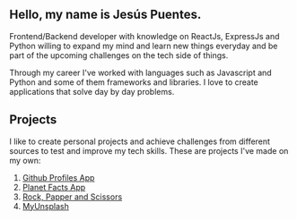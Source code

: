## Hello, my name is Jesús Puentes.
Frontend/Backend developer with knowledge on ReactJs, ExpressJs and Python willing to expand my mind and learn new things everyday and be part of the upcoming challenges on the tech side of things.

Through my career I've worked with languages such as Javascript and Python and some of them frameworks and libraries. I love to create applications that solve day by day problems.
## Projects 
I like to create personal projects and achieve challenges from different sources to test and improve my tech skills. These are projects I've made on my own:

 1. [Github Profiles App](https://jopt05.github.io/frontendmentor-githubprofiles/)
 2. [Planet Facts App](https://jopt05.github.io/planet-facts-jopt05/)
 3. [Rock, Papper and Scissors](https://jopt05-rps.vercel.app/#/login)
 4. [MyUnsplash](https://my-unsplash-frontend-five.vercel.app/login)
